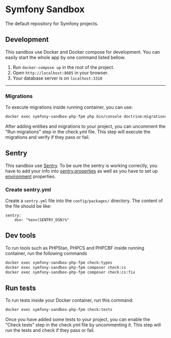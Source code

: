 # Symfony Sandbox
The default repository for Symfony projects.

## Development

This sandbox use Docker and Docker compose for development. You can easily start the whole app by one command listed bellow.

1. Run `docker-compose up` in the root of the project.
2. Open `http://localhost:8085` in your browser.
3. Your database server is on `localhost:3310`

---


### Migrations
To execute migrations inside running container, you can use:

~~~bash
docker exec symfony-sandbox-php-fpm php bin/console doctrine:migrations:migrate
~~~

After adding entities and migrations to your project, you can uncomment the "Run migrations" step in the check.yml file. This step will execute the migrations and verify if they pass or fail.
## Sentry

This sandbox use [Sentry](https://www.sentry.io). To be sure the sentry is working correctly, you have to add your info into [sentry.properties](sentry.properties) as well as you have to set up [environment](.env) properties.

### Create sentry.yml
Create a `sentry.yml` file into the `config/packages/` directory. The content of the file should be like:
```
sentry:
    dsn: "%env(SENTRY_DSN)%"
```

## Dev tools
To run tools such as PHPStan, PHPCS and PHPCBF inside running container, run the following commands

~~~bash
docker exec symfony-sandbox-php-fpm check:types
docker exec symfony-sandbox-php-fpm composer check:cs
docker exec symfony-sandbox-php-fpm composer check:cs:fix
~~~

## Run tests
To run tests inside your Docker container, run this command:

~~~bash
docker exec symfony-sandbox-php-fpm check:tests
~~~

Once you have added some tests to your project, you can enable the "Check tests" step in the check.yml file by uncommenting it. This step will run the tests and check if they pass or fail.